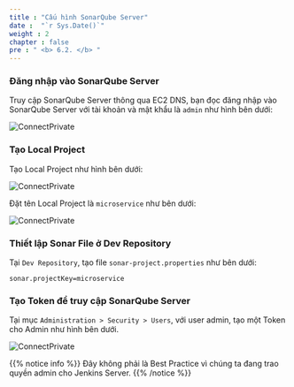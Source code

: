 ```yaml
---
title : "Cấu hình SonarQube Server"
date :  "`r Sys.Date()`" 
weight : 2 
chapter : false
pre : " <b> 6.2. </b> "
---
```


### Đăng nhập vào SonarQube Server

Truy cập SonarQube Server thông qua EC2 DNS, bạn đọc đăng nhập vào SonarQube Server với tài khoản và mật khẩu là `admin` như hình bên dưới:

![ConnectPrivate](/FCJ2024-Workshop2/images/6-devsecops/6.2-sonar/sonar0.png)

### Tạo Local Project

Tạo Local Project như hình bên dưới:

![ConnectPrivate](/FCJ2024-Workshop2/images/6-devsecops/6.2-sonar/sonar1.png)

Đặt tên Local Project là `microservice` như bên dưới:

![ConnectPrivate](/FCJ2024-Workshop2/images/6-devsecops/6.2-sonar/sonar2.png)

### Thiết lập Sonar File ở Dev Repository

Tại `Dev Repository`, tạo file `sonar-project.properties` như bên dưới:

```properties
sonar.projectKey=microservice
```

### Tạo Token để truy cập SonarQube Server

Tại mục `Administration > Security > Users`, với user admin, tạo một Token cho Admin như hình bên dưới.

![ConnectPrivate](/FCJ2024-Workshop2/images/6-devsecops/6.2-sonar/sonar3.png)

{{% notice info %}}
Đây không phải là Best Practice vì chúng ta đang trao quyền admin cho Jenkins Server.
{{% /notice %}}